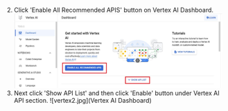 2. Click 'Enable All Recommended APIS' button on Vertex AI Dashboard.
![Vertex AI Dashboard](vertex1.jpg)
3. Next click 'Show API List' and then click 'Enable' button under Vertex AI API section.
![vertex2.jpg](Vertex AI Dashboard)
